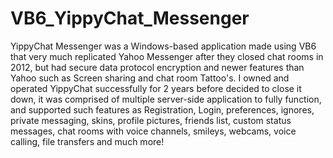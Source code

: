 # VB6_YippyChat_Messenger
YippyChat Messenger was a Windows-based application made using VB6 that very much replicated Yahoo Messenger after they closed chat rooms in 2012, but had secure data protocol encryption and newer features than Yahoo such as Screen sharing and chat room Tattoo's. I owned and operated YippyChat successfully for 2 years before decided to close it down, it was comprised of multiple server-side application to fully function, and supported such features as Registration, Login, preferences, ignores, private messaging, skins, profile pictures, friends list, custom status messages, chat rooms with voice channels, smileys, webcams, voice calling, file transfers and much more!
